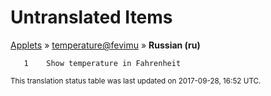 # Untranslated Items
[Applets](../../../README.md) &#187; [temperature@fevimu](../README.md) &#187; **Russian (ru)**

       1	Show temperature in Fahrenheit

<sup>This translation status table was last updated on 2017-09-28, 16:52 UTC.</sup>
